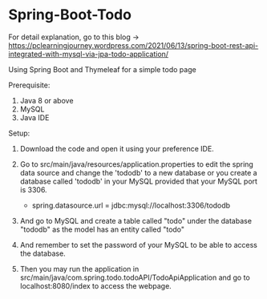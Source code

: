 # Spring-Boot-Todo
For detail explanation, go to this blog -> https://pclearningjourney.wordpress.com/2021/06/13/spring-boot-rest-api-integrated-with-mysql-via-jpa-todo-application/

Using Spring Boot and Thymeleaf for a simple todo page

Prerequisite:
1. Java 8 or above
2. MySQL
3. Java IDE


Setup:
1. Download the code and open it using your preference IDE.

2. Go to src/main/java/resources/application.properties to edit the spring data source and change the 'tododb' to a new database or you create a database called 'tododb'
   in your MySQL provided that your MySQL port is 3306.
   - spring.datasource.url = jdbc:mysql://localhost:3306/tododb

3. And go to MySQL and create a table called "todo" under the database "tododb" as the model has an entity called "todo"

5. And remember to set the password of your MySQL to be able to access the database.

5. Then you may run the application in src/main/java/com.spring.todo.todoAPI/TodoApiApplication and go to localhost:8080/index to access the webpage.
